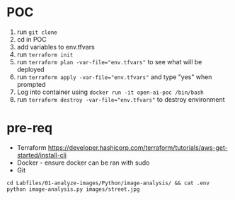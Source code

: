 # POC

1. run `git clone`
2. cd in POC
3. add variables to env.tfvars
4. run `terraform init`
5. run `terraform plan -var-file="env.tfvars"` to see what will be deployed
6. run `terraform apply -var-file="env.tfvars"` and type "yes" when prompted
7. Log into container using `docker run -it open-ai-poc /bin/bash`
8. run `terraform destroy -var-file="env.tfvars"` to destroy environment


# pre-req
- Terraform https://developer.hashicorp.com/terraform/tutorials/aws-get-started/install-cli
- Docker - ensure docker can be ran with sudo
- Git

`cd Labfiles/01-analyze-images/Python/image-analysis/ && cat .env`
`python image-analysis.py images/street.jpg`

